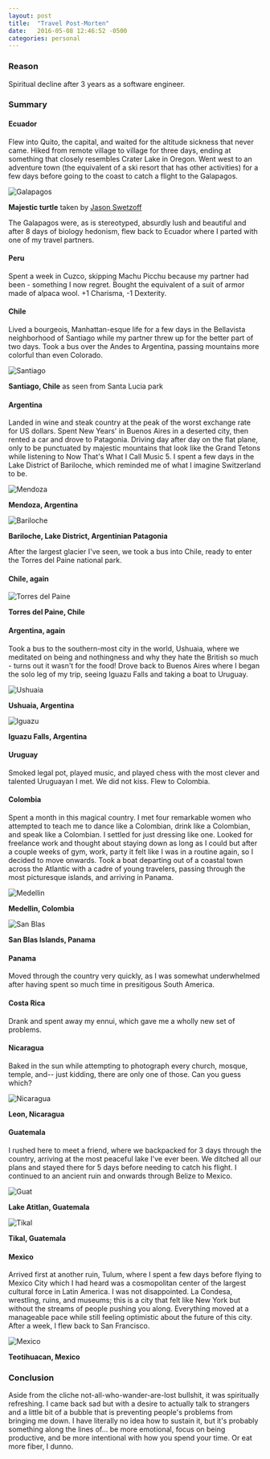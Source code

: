 ```yaml
---
layout: post
title:  "Travel Post-Morten"
date:   2016-05-08 12:46:52 -0500
categories: personal
---
```


### Reason

Spiritual decline after 3 years as a software engineer.

### Summary

#### Ecuador

Flew into Quito, the capital, and waited for the altitude sickness that never came.  Hiked from remote village to village for three days, ending at something that closely resembles Crater Lake in Oregon.  Went west to an adventure town (the equivalent of a ski resort that has other activities) for a few days before going to the coast to catch a flight to the Galapagos.

![Galapagos](http://i.imgur.com/Bc3WK2S.jpg "Galapagos")

**Majestic turtle** taken by [Jason Swetzoff](https://www.instagram.com/jaswetz/)

The Galapagos were, as is stereotyped, absurdly lush and beautiful and after 8 days of biology hedonism, flew back to Ecuador where I parted with one of my travel partners.

#### Peru

Spent a week in Cuzco, skipping Machu Picchu because my partner had been - something I now regret.  Bought the equivalent of a suit of armor made of alpaca wool.  +1 Charisma, -1 Dexterity.

#### Chile

Lived a bourgeois, Manhattan-esque life for a few days in the Bellavista neighborhood of Santiago while my partner threw up for the better part of two days.  Took a bus over the Andes to Argentina, passing mountains more colorful than even Colorado.

![Santiago](http://i.imgur.com/yO3OJJH.jpg "Santiago, Chile")

**Santiago, Chile** as seen from Santa Lucia park

#### Argentina

Landed in wine and steak country at the peak of the worst exchange rate for US dollars.  Spent New Years' in Buenos Aires in a deserted city, then rented a car and drove to Patagonia.  Driving day after day on the flat plane, only to be punctuated by majestic mountains that look like the Grand Tetons while listening to Now That's What I Call Music 5.  I spent a few days in the Lake District of Bariloche, which reminded me of what I imagine Switzerland to be.

![Mendoza](http://i.imgur.com/sgiV3XS.jpg "Mendoza")

**Mendoza, Argentina**

![Bariloche](http://i.imgur.com/pDCh1HF.jpg "Bariloche")

**Bariloche, Lake District, Argentinian Patagonia**

After the largest glacier I've seen, we took a bus into Chile, ready to enter the Torres del Paine national park.

#### Chile, again

![Torres del Paine](http://i.imgur.com/WVBpw74.jpg "Torres del Paine")

**Torres del Paine, Chile**

#### Argentina, again

Took a bus to the southern-most city in the world, Ushuaia, where we meditated on being and nothingness and why they hate the British so much - turns out it wasn't for the food!  Drove back to Buenos Aires where I began the solo leg of my trip, seeing Iguazu Falls and taking a boat to Uruguay.

![Ushuaia](http://i.imgur.com/JUyiwrL.jpg "Ushuaia")

**Ushuaia, Argentina**

![Iguazu](http://i.imgur.com/VDvmy5k.jpg "Iguazu")

**Iguazu Falls, Argentina**

#### Uruguay

Smoked legal pot, played music, and played chess with the most clever and talented Uruguayan I met.  We did not kiss.  Flew to Colombia.

#### Colombia

Spent a month in this magical country.  I met four remarkable women who attempted to teach me to dance like a Colombian, drink like a Colombian, and speak like a Colombian.  I settled for just dressing like one.  Looked for freelance work and thought about staying down as long as I could but after a couple weeks of gym, work, party it felt like I was in a routine again, so I decided to move onwards.  Took a boat departing out of a coastal town across the Atlantic with a cadre of young travelers, passing through the most picturesque islands, and arriving in Panama.

![Medellin](http://i.imgur.com/FFXwJdT.jpg "Medellin")

**Medellin, Colombia**

![San Blas](http://i.imgur.com/nWNohlw.jpg "San Blas")

**San Blas Islands, Panama**

#### Panama

Moved through the country very quickly, as I was somewhat underwhelmed after having spent so much time in presitigous South America.

#### Costa Rica

Drank and spent away my ennui, which gave me a wholly new set of problems.

#### Nicaragua

Baked in the sun while attempting to photograph every church, mosque, temple, and-- just kidding, there are only one of those.  Can you guess which?

![Nicaragua](http://i.imgur.com/5ZBoIru.jpg "Nicaragua")

**Leon, Nicaragua**

#### Guatemala

I rushed here to meet a friend, where we backpacked for 3 days through the country, arriving at the most peaceful lake I've ever been.  We ditched all our plans and stayed there for 5 days before needing to catch his flight.  I continued to an ancient ruin and onwards through Belize to Mexico.

![Guat](http://i.imgur.com/CqKItkx.jpg "Guat")

**Lake Atitlan, Guatemala**

![Tikal](http://i.imgur.com/ZBR2ZIg.jpg "Tikal")

**Tikal, Guatemala**

#### Mexico

Arrived first at another ruin, Tulum, where I spent a few days before flying to Mexico City which I had heard was a cosmopolitan center of the largest cultural force in Latin America.  I was not disappointed.  La Condesa, wrestling, ruins, and museums; this is a city that felt like New York but without the streams of people pushing you along.  Everything moved at a manageable pace while still feeling optimistic about the future of this city.  After a week, I flew back to San Francisco.

![Mexico](http://i.imgur.com/9SiKsXv.jpg "Mexico")

**Teotihuacan, Mexico**

### Conclusion

Aside from the cliche not-all-who-wander-are-lost bullshit, it was spiritually refreshing.  I came back sad but with a desire to actually talk to strangers and a little bit of a bubble that is preventing people's problems from bringing me down.  I have literally no idea how to sustain it, but it's probably something along the lines of... be more emotional, focus on being productive, and be more intentional with how you spend your time.  Or eat more fiber, I dunno.